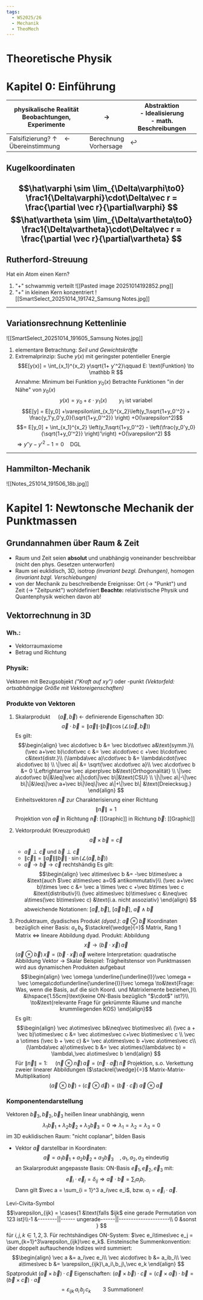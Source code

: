 ```yaml
---
tags:
  - WS2025/26
  - Mechanik
  - TheoMech
---
```

# Theoretische Physik
# Kapitel 0: Einführung

| physikalische Realität<br>Beobachtungen, Experimente         | $\rightarrow$            | Abstraktion<br>- Idealisierung<br>- math. Beschreibungen |
| ------------------------------------------------------------ | ------------------------ | -------------------------------------------------------- |
| Falsifizierung? $\uparrow\quad\leftarrow$<br>Übereinstimmung | Berechnung<br>Vorhersage | $\hookleftarrow$                                         |
## Kugelkoordinaten
$$\hat\varphi \sim \lim_{\Delta\varphi\to0} \frac1{\Delta\varphi}\cdot\Delta\vec r = \frac{\partial \vec r}{\partial\varphi} $$
$$\hat\vartheta \sim \lim_{\Delta\vartheta\to0} \frac1{\Delta\vartheta}\cdot\Delta\vec r = \frac{\partial \vec r}{\partial\vartheta} $$
---
## Rutherford-Streuung
Hat ein Atom einen Kern?
1) "$+$"  schwammig verteilt
   ![[Pasted image 20251014192852.png]]
2) "$+$" in kleinen Kern konzentriert
   ![[SmartSelect_20251014_191742_Samsung Notes.jpg]]
---
## Variationsrechnung Kettenlinie
![[SmartSelect_20251014_191605_Samsung Notes.jpg]]
1) elementare Betrachtung: *Seil und Gewichtskräfte*
2) Extremalprinzip: Suche $y(x)$ mit geringster potentieller Energie
$$E[y(x)] = \int_{x_1}^{x_2} y\sqrt{1+ y'^2}\qquad E: \text{Funktion} \to \mathbb R $$
Annahme: Minimum bei Funktion $y_0(x)$ 
Betrachte Funktionen "in der Nähe" von $y_0(x)$
$$y(x) = y_0 +\varepsilon \cdot y_1(x)\qquad y_1\text{ ist variabel} $$
$$E[y] = E[y_0] +\varepsilon\int_{x_1}^{x_2}\left(y_1\sqrt{1+y_0'^2} + \frac{y_1'y_0'y_0}{\sqrt{1+y_0'^2}} \right) +O(\varepsilon^2)$$
$$= E[y_0] + \int_{x_1}^{x_2} \left(y_1\sqrt{1+y_0'^2} - \left(\frac{y_0'y_0}{\sqrt{1+y_0'^2}} \right)'\right) +O(\varepsilon^2) $$
$\Rightarrow y''y-y'^2-1 = 0\quad\text{DGL}$ 
---
## Hammilton-Mechanik

![[Notes_251014_191506_18b.jpg]]
# Kapitel 1: Newtonsche Mechanik der Punktmassen
## Grundannahmen über Raum & Zeit
- Raum und Zeit seien **absolut** und unabhängig voneinander beschreibbar (nicht den phys. Gesetzen unterworfen)
- Raum sei euklidisch, 3D, isotrop *(invariant bezgl. Drehungen)*, homogen *(invariant bzgl. Verschiebungen)*
- von der Mechanik zu beschreibende Ereignisse: Ort ($\to$ "Punkt") und Zeit ($\to$ "Zeitpunkt") wohldefiniert
**Beachte:** relativistische Physik und Quantenphysik weichen davon ab!
## Vektorrechnung in 3D
### Wh.:
- Vektorraumaxiome
- Betrag und Richtung
### Physik:
Vektoren mit Bezugsobjekt *("Kraft auf $xy$")* oder -punkt *(Vektorfeld: ortsabhängige Größe mit Vektoreigenschaften)*
### Produkte von Vektoren
1) Skalarprodukt $\quad(\vec a, \vec b)\;\leftarrow$ definierende Eigenschaften 
   3D:$$\vec a\cdot\vec b = \|\vec a\| \cdot\|\vec b\|\cos(\angle(\vec a, \vec b)) $$
   Es gilt:$$\begin{align}
   \vec a\cdot\vec b &= \vec b\cdot\vec a&\text{symm.}\\
   (\vec a+\vec b)\cdot\vec c &= \vec a\cdot\vec c +\vec b\cdot\vec c&\text{distr.}\\
   (\lambda\vec a)\cdot\vec b &= \lambda\cdot(\vec a\cdot\vec b) \\
   \|\vec a\| &= \sqrt{\vec a\cdot\vec a}\\
   \vec a\cdot\vec b &= 0 \Leftrightarrow \vec a\perp\vec b&\text{Orthogonalität} \\
   \|\vec a\cdot\vec b\|&\leq|\vec a\|\cdot\|\vec b\|&\text{CSU} \\
   \|\|\vec a\|-\|\vec b\|\|&\leq\|\vec a+\vec b\|\leq\|\vec a\|+\|\vec b\| &\text{Dreiecksug.}
   \end{align} $$
   Einheitsvektoren $\vec n$ zur Charakterisierung einer Richtung$$\|\vec n\| = 1 $$Projektion von $\vec a$ in Richtung $\vec n$:
   [[Graphic]]
   in Richtung $\vec b$:
   [[Graphic]]
   
2) Vektorprodukt (Kreuzprodukt)$$\vec a \times\vec b = \vec c$$
   - $\vec a\perp\vec c$ und $\vec b\perp\vec c$
   - $\|\vec c\| = \|\vec a\|\|\vec b\|\cdot\sin(\angle(\vec a, \vec b))$
   - $\vec a \to\vec b\to\vec c$ rechtshändig
   Es gilt:$$\begin{align}
   \vec a\times\vec b &= -\vec b\times\vec a &\text{auch $\vec a\times\vec a=0$ antikommutativ}\\
   (\vec a+\vec b)\times \vec c &= \vec a \times \vec c +\vec b\times \vec c &\text{distributiv}\\
   (\vec a\times\vec b)\times\vec c &\neq\vec a\times(\vec b\times\vec c) &\text{i.a. nicht assoziativ}
   \end{align} $$
   abweichende Notationen: $[\vec a, \vec b]$, $[\vec a\, \vec b]$, $\vec a\wedge\vec b$
   
3) Produktraum, dyadisches Produkt *(dyad.)*: $\vec a\otimes\vec b$
   Koordinaten bezüglich einer Basis: $a_s\,b_k$ $\stackrel{\wedge}{=}$ Matrix, Rang 1
   Matrix $\Leftrightarrow$ lineare Abbildung
   dyad. Produkt: Abbildung$$\vec x \to (\vec b\cdot\vec x)\,\vec a $$$(\vec a\otimes\vec b)\,\vec x = (\vec b\cdot\vec x)\,\vec a$ 
   weitere Interpretation: quadratische Abbildung Vektor $\to$ Skalar
   Beispiel: Trägheitstensor von Punktmassen wird aus dynamischen Produkten aufgebaut$$\begin{align}
   \vec \omega \underline{\underline{I}}\vec \omega = \vec \omega\cdot\underline{\underline{I}}\vec \omega \to&\text{Frage: Was, wenn die Basis, auf die sich Koord. und Matrixlemente beziehen,}\\
   &\hspace{1.55cm}\text{keine ON-Basis bezüglich "$\cdot$" ist?}\\
   \to&\text{relevante Frage für gekrümmte Räume und manche krummliegenden KOS}
   \end{align}$$
   Es gilt:$$\begin{align}
   \vec a\otimes\vec b&\neq\vec b\otimes\vec a\\
   (\vec a + \vec b)\otimes\vec c &= \vec a\otimes\vec c+\vec b\otimes\vec c \\
   \vec a \otimes (\vec b + \vec c) &= \vec a\otimes\vec b +\vec a\otimes\vec c\\
   (\lambda\vec a)\otimes\vec b &= \vec a\otimes(\lambda\vec b) = \lambda\,\vec a\otimes\vec b
   \end{align} $$
   Für $\|\vec n\| = 1$: $\quad(\vec n\otimes\vec n)\,\vec a = (\vec n\cdot\vec a)\,\vec n$ Projektion, s.o. 
   Verkettung zweier linearer Abbildungen ($\stackrel{\wedge}{=}$ Matrix-Matrix-Multiplikation)$$(\vec a\otimes\vec b)\circ(\vec c\otimes\vec d) = (\vec b\cdot\vec c)\;\vec a\otimes\vec a $$
### Komponentendarstellung
Vektoren $\vec b_3, \vec b_2,  \vec b_3$ heißen linear unabhängig, wenn$$\lambda_1\vec b_1 + \lambda_2\vec b_2 + \lambda_3\vec b_3 = 0 \Rightarrow \lambda_1 = \lambda_2 = \lambda_3 = 0$$ im 3D euklidischen Raum: "nicht coplanar", bilden Basis
- Vektor $\vec a$ darstellbar in Koordinaten:$$\vec a = a_1\vec b_1 + a_2\vec b_2 + a_3\vec b_3 \quad, a_1, a_2, a_3\text{ eindeutig}$$
an Skalarprodukt angepasste Basis: ON-Basis $\vec e_1, \vec e_2, \vec e_3$ mit:$$\vec e_i \cdot\vec e_j = \delta_{ij} \Rightarrow \vec a\cdot\vec b = \sum_ia_ib_i. $$ Dann gilt $\vec a = \sum_{i = 1}^3 a_i\vec e_i$, bzw. $a_i = \vec e_i\cdot\vec a$. 

Levi-Civita-Symbol$$\varepsilon_{ijk} = \cases{1 &\text{falls $ijk$ eine gerade Permutation von 123 ist}\\-1 &--------||------  ungerade------||---------------------\\ 0 &sonst } $$ für $i,j,k\in{1,2,3}$. Für rechtshändiges ON-System: $\vec e_i\times\vec e_j = \sum_{k=1}^3\varepsilon_{ijk}\vec e_k$.
Einsteinsche Summenkonvention: über doppelt auftauchende Indizes wird summiert:$$\begin{align}
\vec a &= a_i\vec e_i\\
\vec a\cdot\vec b &= a_ib_i\\
\vec a\times\vec b &= \varepsilon_{ijk}\,a_i\,b_j\,\vec e_k
\end{align} $$
Spatprodukt $(\vec a\times\vec b)\cdot\vec c$
Eigenschaften: $(\vec a\times\vec b)\cdot\vec c =(\vec c\times\vec a)\cdot \vec b = (\vec b \times\vec c)\cdot\vec a$$$=\varepsilon_{ijk}\,a_i\,b_j\,c_k\qquad\text{3 Summationen!}$$
